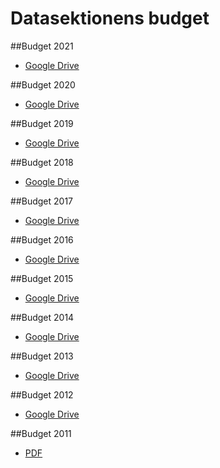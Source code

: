 Datasektionens budget
=====================

##Budget 2021
- [Google Drive](https://docs.google.com/spreadsheets/d/e/2PACX-1vSDp494XQDJ2CsbtNV_GHeQM0H1clfZ6O3w7cbVvB1YCU9Dnf7kurAImfaaMxPgNA/pubhtml)

##Budget 2020
- [Google Drive](https://drive.google.com/file/d/1b08k0NLBgetpaAbS0YUMFwRuQk8fVIUE/view?usp=sharing)

##Budget 2019
- [Google Drive](https://docs.google.com/spreadsheets/d/1X-ArVGgDm6DNXWi4Ncw7DYdIManGOgwNGyatVbL1nW0/edit?usp=sharing)

##Budget 2018
- [Google Drive](https://docs.google.com/spreadsheets/d/1mO3umP7TLSBR-ctFFI2-hjGOjAgHcHG3NoSZTXtFmlo/edit?usp=sharing)

##Budget 2017
- [Google Drive](https://docs.google.com/spreadsheets/d/1znd4J03DlmoXIi18eLF6bc3Zz2F-kUdgVBFDZHc1SUQ/edit?usp=sharing)

##Budget 2016
- [Google Drive](https://docs.google.com/spreadsheets/d/199CUAUHSjFpaKZq3pdaNUKj_GhY_rPgVHDqoTuMwUIA/edit?usp=sharing|)

##Budget 2015
- [Google Drive](https://docs.google.com/spreadsheets/d/1tTQE77ogRKPh0DRIyhcM8R6mPvaUu5p2HAUr8ZZ3B2o/edit?usp=sharing)

##Budget 2014
- [Google Drive](https://docs.google.com/spreadsheet/ccc?key=0AilVcL3Z3tvydEZsT0dtTGF3TWVmWW5oQml2eXVpb2c&usp=sharing)

##Budget 2013
- [Google Drive](https://docs.google.com/spreadsheet/ccc?key=0AnUVotyQbWVFdEJXSngzVFNRT1hvdGg5Y1VjaEdRZ0E&usp=sharing)

##Budget 2012
- [Google Drive](https://docs.google.com/spreadsheet/ccc?key=0AnTWVPJSff4-dHRpX1F6eGFELWhJSkdVbDdEX2I5Nnc&usp=sharing)

##Budget 2011
- [PDF](https://static.datasektionen.se/budget/budget_2011_utan_detaljer.pdf)
